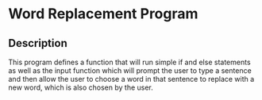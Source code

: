 <h1>Word Replacement Program</h1>

<h2>Description</h2>

This program defines a function that will run simple if and else statements as well as the input function which will prompt the user to type a sentence and then allow the user to choose a word in that sentence to replace with a new word, which is also chosen by the user.
